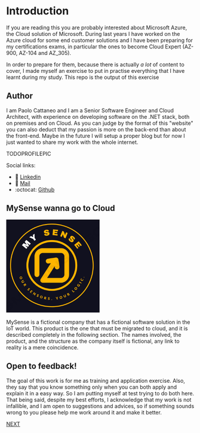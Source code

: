 # Introduction
If you are reading this you are probably interested about Microsoft Azure, the Cloud solution of Microsoft. During last years I have worked on the Azure cloud for some end customer solutions and I have been preparing for my certifications exams, in particular the ones to become Cloud Expert (AZ-900, AZ-104 and AZ_305).

In order to prepare for them, because there is actually *a lot* of content to cover, I made myself an exercise to put in practise everything that I have learnt during my study. This repo is the output of this exercise

## Author
I am Paolo Cattaneo and I am a Senior Software Engineer and Cloud Architect, with experience on developing software on the .NET stack, both on premises and on Cloud. As you can judge by the format of this "website" you can also deduct that my passion is more on the back-end than about the front-end. Maybe in the future I will setup a proper blog but for now I just wanted to share my work with the whole internet.

TODOPROFILEPIC

Social links:
* :briefcase: [Linkedin](https://www.linkedin.com/in/paolo-cattaneo-eng/)
* :e-mail: [Mail](mailto:paolo.cattaneo92@gmail.com)
* :octocat: [Github](https://github.com/PaoloCattaneo92)

## MySense wanna go to Cloud
<img src="../img/mysense_logo.png" width="250" />

MySense is a fictional company that has a fictional software solution in the IoT world. This product is the one that must be migrated to cloud, and it is described completely in the following section. The names involved, the product, and the structure as the company itself is fictional, any link to reality is a mere coincidence.

## Open to feedback!
The goal of this work is for me as training and application exercise. Also, they say that you know something only when you can both apply and explain it in a easy way. So I am putting myself at test trying to do both here. That being said, despite my best efforts, I acknowledge that my work is not infallible, and I am open to suggestions and advices, so if something sounds wrong to you please help me work around it and make it better.

[NEXT](/pages/as-is.md)

